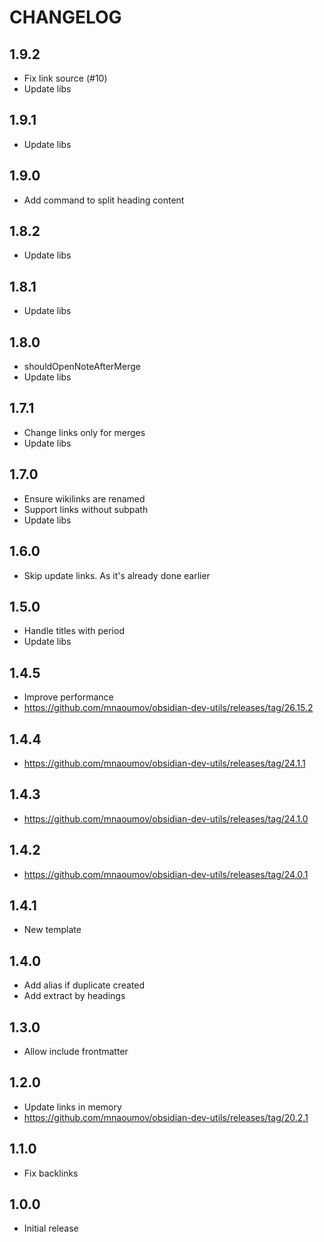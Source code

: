 # CHANGELOG

## 1.9.2

- Fix link source (#10)
- Update libs

## 1.9.1

- Update libs

## 1.9.0

- Add command to split heading content

## 1.8.2

- Update libs

## 1.8.1

- Update libs

## 1.8.0

- shouldOpenNoteAfterMerge
- Update libs

## 1.7.1

- Change links only for merges
- Update libs

## 1.7.0

- Ensure wikilinks are renamed
- Support links without subpath
- Update libs

## 1.6.0

- Skip update links. As it's already done earlier

## 1.5.0

- Handle titles with period
- Update libs

## 1.4.5

- Improve performance
- https://github.com/mnaoumov/obsidian-dev-utils/releases/tag/26.15.2

## 1.4.4

- https://github.com/mnaoumov/obsidian-dev-utils/releases/tag/24.1.1

## 1.4.3

- https://github.com/mnaoumov/obsidian-dev-utils/releases/tag/24.1.0

## 1.4.2

- https://github.com/mnaoumov/obsidian-dev-utils/releases/tag/24.0.1

## 1.4.1

- New template

## 1.4.0

- Add alias if duplicate created
- Add extract by headings

## 1.3.0

- Allow include frontmatter

## 1.2.0

- Update links in memory
- https://github.com/mnaoumov/obsidian-dev-utils/releases/tag/20.2.1

## 1.1.0

- Fix backlinks

## 1.0.0

- Initial release
